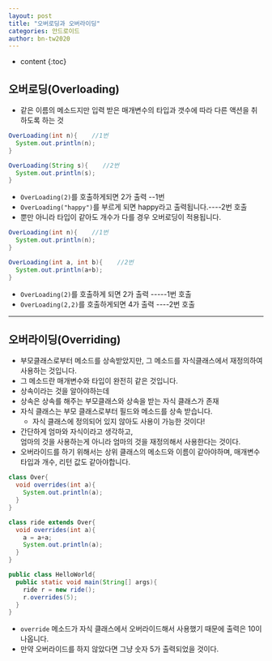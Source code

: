 ```yaml
---
layout: post
title: "오버로딩과 오버라이딩"
categories: 안드로이드
author: bn-tw2020
---
```

* content
{:toc}





## 오버로딩(Overloading)

-   같은 이름의 메소드지만 입력 받은 매개변수의 타입과 갯수에 따라 다른 액션을 취하도록 하는 것

```java
OverLoading(int n){    //1번
  System.out.println(n);
}

OverLoading(String s){    //2번
  System.out.println(s);
}
```

-   `OverLoading(2)`를 호출하게되면 2가 출력 --1번
-   `OverLoading("happy")`를 부르게 되면 happy라고 출력됩니다.----2번 호출
-   뿐만 아니라 타입이 같아도 개수가 다를 경우 오버로딩이 적용됩니다.

```java
OverLoading(int n){    //1번
  System.out.println(n);
}

OverLoading(int a, int b){    //2번
  System.out.println(a+b);
}
```

-   `OverLoading(2)`를 호출하게 되면 2가 출력 -----1번 호출
-   `OverLoading(2,2)`를 호출하게되면 4가 출력 ----2번 호출

---

## 오버라이딩(Overriding)

-   부모클래스로부터 메소드를 상속받았지만, 그 메소드를 자식클래스에서 재정의하여 사용하는 것입니다.
-   그 메소드란 매개변수와 타입이 완전히 같은 것입니다.
-   상속이라는 것을 알아야하는데
-   상속은 상속를 해주는 부모클래스와 상속을 받는 자식 클래스가 존재
-   자식 클래스는 부모 클래스로부터 필드와 메소드를 상속 받습니다.
    -   자식 클래스에 정의되어 있지 않아도 사용이 가능한 것이다!
-   간단하게 엄마와 자식이라고 생각하고,<br>
    엄마의 것을 사용하는게 아니라 엄마의 것을 재정의해서 사용한다는 것이다.
    <br>
-   오버라이드를 하기 위해서는 상위 클래스의 메소드와 이름이 같아야하며, 매개변수 타입과 개수, 리턴 값도 같아야합니다.

```java
class Over{
  void overrides(int a){
    System.out.println(a);
  }
}

class ride extends Over{
  void overrides(int a){
    a = a+a;
    System.out.println(a);
  }
}

public class HelloWorld{
  public static void main(String[] args){
    ride r = new ride();
    r.overrides(5);
  }
}
```

-   `override` 메소드가 자식 클래스에서 오버라이드해서 사용했기 때문에 출력은 10이 나옵니다.
-   만약 오버라이드를 하지 않았다면 그냥 숫자 5가 출력되었을 것이다.
